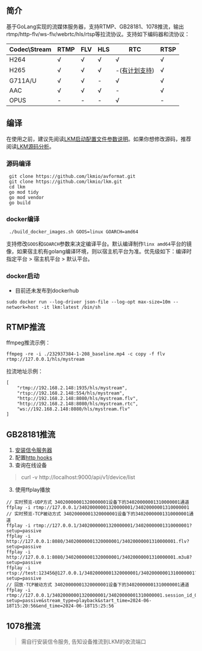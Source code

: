 ## 简介

基于GoLang实现的流媒体服务器，支持RTMP、GB28181、1078推流，输出rtmp/http-flv/ws-flv/webrtc/hls/rtsp等拉流协议。支持如下编码器和流协议：

| Codec\Stream | RTMP | FLV | HLS | RTC | RTSP |
| ------------ | ---- | --- | --- | --- | ---- |
| H264         | √    | √   | √   | √   | √    |
| H265         | √    | √   | √   | -([有计划支持](https://linkingvision.com/webrtch265))   | √    |
| G711A/U      | √    | √   | -   | √   | √    |
| AAC          | √    | √   | √   | -   | √    |
| OPUS         | -    | -   | -   | √   | -    |

## 编译

在使用之前，建议先阅读[LKM启动配置文件参数说明](https://github.com/lkmio/lkm/wiki/Startup-Parameters)。如果你想修改源码，推荐阅读[LKM源码分析](https://github.com/lkmio/lkm/wiki/Source-Code-Analysis)。

### 源码编译

     git clone https://github.com/lkmio/avformat.git
     git clone https://github.com/lkmio/lkm.git
     cd lkm
     go mod tidy
     go mod vendor
     go build

### docker编译

     ./build_docker_images.sh GOOS=linux GOARCH=amd64


支持修改`GOOS`和`GOARCH`参数来决定编译平台。默认编译制作`linx amd64`平台的镜像，如果宿主机有golang编译环境，则以宿主机平台为准。优先级如下：编译时指定平台 > 宿主机平台 > 默认平台。

### docker启动

* 目前还未发布到dockerhub

```
sudo docker run --log-driver json-file --log-opt max-size=10m --network=host -it lkm:latest /bin/sh
```



## RTMP推流

ffmpeg推流示例：

    ffmpeg -re -i ./232937384-1-208_baseline.mp4 -c copy -f flv rtmp://127.0.0.1/hls/mystream

拉流地址示例：

    [
    	"rtmp://192.168.2.148:1935/hls/mystream",
    	"rtsp://192.168.2.148:554/hls/mystream",
    	"http://192.168.2.148:8080/hls/mystream.flv",
    	"http://192.168.2.148:8080/hls/mystream.rtc",
    	"ws://192.168.2.148:8080/hls/mystream.flv"
    ]

## GB28181推流

1.  [安装信令服务器](https://github.com/lkmio/gb-cms)
2.  配置[http hooks](https://github.com/lkmio/lkm/wiki/Startup-Parameters#hook)
3.  查询在线设备
> curl -v http://localhost:9000/api/v1/device/list
3.  使用ffplay播放

```
// 实时预览-UDP方式 34020000001320000001设备下的34020000001310000001通道
ffplay -i rtmp://127.0.0.1/34020000001320000001/34020000001310000001
// 实时预览-TCP被动方式 34020000001320000001设备下的34020000001310000001通道
ffplay -i rtmp://127.0.0.1/34020000001320000001/34020000001310000001?setup=passive
ffplay -i http://127.0.0.1:8080/34020000001320000001/34020000001310000001.flv?setup=passive
ffplay -i http://127.0.0.1:8080/34020000001320000001/34020000001310000001.m3u8?setup=passive
ffplay -i rtsp://test:123456@127.0.0.1/34020000001320000001/34020000001310000001?setup=passive
// 回放-TCP被动方式 34020000001320000001设备下的34020000001310000001通道
ffplay -i rtmp://127.0.0.1/34020000001320000001/34020000001310000001.session_id_0?setup=passive&stream_type=playback&start_time=2024-06-18T15:20:56&end_time=2024-06-18T15:25:56

```

## 1078推流

> 需自行安装信令服务, 告知设备推流到LKM的收流端口


